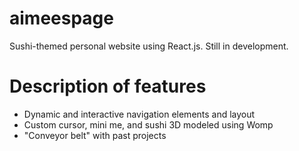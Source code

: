 # aimeespage

Sushi-themed personal website using React.js. Still in development.

# Description of features
* Dynamic and interactive navigation elements and layout
* Custom cursor, mini me, and sushi 3D modeled using Womp
* "Conveyor belt" with past projects
